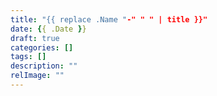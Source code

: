 ```yaml
---
title: "{{ replace .Name "-" " " | title }}"
date: {{ .Date }}
draft: true
categories: []
tags: []
description: ""
relImage: ""
---
```


